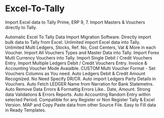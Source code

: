 # Excel-To-Tally
Import Excel data to Tally Prime, ERP 9, 7. Import Masters &amp; Vouchers directly to Tally.

 Automatic Excel To Tally Data Import Migration Software. 
 Directly import bulk data to Tally from Excel. 
 Unlimited import Excel data into Tally. 
 Unlimited Multi Ledgers, Stocks, Ref. No, Cost Centers, Vat & More in each Voucher. 
 Import All Vouchers Types and Master Data into Tally. 
 Import Forex Mutli Currency Vouchers into Tally. 
  Import Single Debit / Credit Vouchers Entry. 
 Import Multiple Ledgers Debit / Credit Vouchers Entry. 
 Invoice & Accounting Voucher Mode Avaialble. 
 CUSTOM Multi Voucher Format - Set Vouchers Columns as You need. 
 Auto Ledgers Debit & Credit Amount Recognized. No Need Specify DR/CR. 
 Auto import Ledgers Party Details in Vouchers. 
 Auto Fetch LEDGER Name from Narration for Bank Statemetns. 
 Auto Remove Data Errors & Formattig Errors Like.. Date, Amount. 
 Strong data Validations & Errors Reports. 
 Auto Accounting Random Entry within selected Period. 
 Compatible for any Register or Non Register Tally & Excel Version. 
 MAP and Copy Paste data from other Source File. 
 Easy to Fill data in Ready Templates. 
